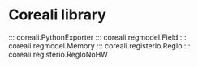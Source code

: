 # Coreali library

::: coreali.PythonExporter
::: coreali.regmodel.Field
::: coreali.regmodel.Memory
::: coreali.registerio.RegIo
::: coreali.registerio.RegIoNoHW

